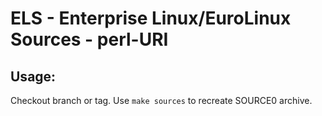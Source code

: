 # ELS - Enterprise Linux/EuroLinux Sources - perl-URI
 
## Usage:
  Checkout branch or tag. Use `make sources` to recreate  SOURCE0 archive.
